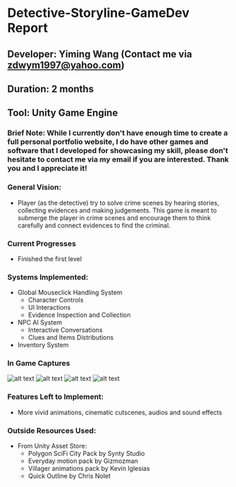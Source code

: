 # Detective-Storyline-GameDev Report
## Developer: Yiming Wang (Contact me via zdwym1997@yahoo.com)
## Duration: 2 months
## Tool: Unity Game Engine

### Brief Note: While I currently don't have enough time to create a full personal portfolio website, I do have other games and software that I developed for showcasing my skill, please don't hesitate to contact me via my email if you are interested. Thank you and I appreciate it!

### General Vision:
* Player (as the detective) try to solve crime scenes by hearing stories, collecting evidences and making judgements. This game is meant to submerge the player in crime scenes and encourage them to think carefully and connect evidences to find the criminal.

### Current Progresses
* Finished the first level

### Systems Implemented:
* Global Mouseclick Handling System
	* Character Controls
	* UI Interactions
	* Evidence Inspection and Collection
* NPC AI System
	* Interactive Conversations
	* Clues and Items Distributions
* Inventory System

### In Game Captures

![alt text](https://github.com/yiw679/Detective-Storyline-GameDev/blob/master/InGameCaptures/capture1.png "Capture 1")
![alt text](https://github.com/yiw679/Detective-Storyline-GameDev/blob/master/InGameCaptures/capture2.png "Capture 2")
![alt text](https://github.com/yiw679/Detective-Storyline-GameDev/blob/master/InGameCaptures/capture3.png "Capture 3")
![alt text](https://github.com/yiw679/Detective-Storyline-GameDev/blob/master/InGameCaptures/capture4.png "Capture 4")

### Features Left to Implement:
* More vivid animations, cinematic cutscenes, audios and sound effects

### Outside Resources Used:
* From Unity Asset Store: 
	* Polygon SciFi City Pack 	by Synty Studio
	* Everyday motion pack 	by Gizmozman
	* Villager animations pack	by Kevin Iglesias	
	* Quick Outline 		by Chris Nolet
